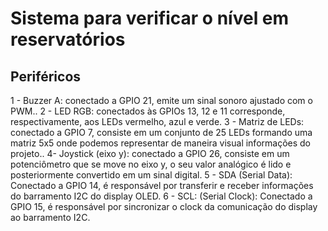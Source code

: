 # Sistema para verificar o nível em reservatórios

## Periféricos
1 - Buzzer A: conectado a GPIO 21, emite um sinal sonoro ajustado com o PWM..
2 - LED RGB: conectados às GPIOs 13, 12 e 11 corresponde, respectivamente, aos LEDs vermelho, azul e verde.
3 - Matriz de LEDs: conectado a GPIO 7, consiste em um conjunto de 25 LEDs formando uma matriz 5x5 onde podemos representar de maneira visual informações do projeto..
4- Joystick (eixo y): conectado a GPIO 26, consiste em um potenciômetro que se move no eixo y, o seu valor analógico é lido e posteriormente convertido em um sinal digital.
5 - SDA (Serial Data): Conectado a GPIO 14, é responsável por transferir e receber informações do barramento I2C do display OLED.
6 - SCL: (Serial Clock): Conectado a GPIO 15, é responsável por sincronizar o clock da comunicação do display ao barramento I2C.
